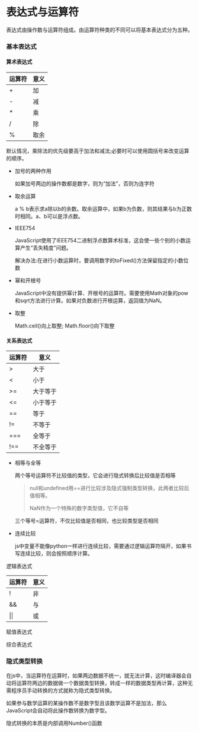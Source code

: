 # 表达式与运算符

表达式由操作数与运算符组成。由运算符种类的不同可以将基本表达式分为五种。

### 基本表达式

#### 算术表达式

| 运算符 | 意义 |
| ------ | ---- |
| +      | 加   |
| -      | 减   |
| *      | 乘   |
| /      | 除   |
| %      | 取余 |

默认情况，乘除法的优先级要高于加法和减法;必要时可以使用圆括号来改变运算的顺序。

* 加号的两种作用

  如果加号两边的操作数都是数字，则为“加法”，否则为连字符

* 取余运算

  a % b表示求a除以b的余数。取余运算中，如果b为负数，则其结果与b为正数时相同。a、b可以是浮点数。

* IEEE754

  JavaScript使用了IEEE754二进制浮点数算术标准，这会使一些个别的小数运算产生“丢失精度”问题。

  解决办法:在进行小数运算时，要调用数字的toFixed()方法保留指定的小数位数

* 幂和开根号

  JavaScript中没有提供幂计算、开根号的运算符。需要使用Math对象的pow和sqrt方法进行计算。如果对负数进行开根运算，返回值为NaN。

* 取整

  Math.ceil()向上取整; Math.floor()向下取整

#### 关系表达式

| 运算符 | 意义     |
| ------ | -------- |
| >      | 大于     |
| <      | 小于     |
| >=     | 大于等于 |
| <=     | 小于等于 |
| ==     | 等于     |
| !=     | 不等于   |
| ===    | 全等于   |
| !==    | 不全等于 |

* 相等与全等

  两个等号运算符不比较值的类型，它会进行隐式转换后比较值是否相等

  > null和undefined用==进行比较涉及隐式强制类型转换，此两者比较后值相等。
  >
  > NaN作为一个特殊的数字类型值，它不自等

  三个等号=运算符，不仅比较值是否相同，也比较类型是否相同

* 连续比较

  js中变量不能像python一样进行连续比较，需要通过逻辑运算符隔开，如果书写连续比较，则会按照顺序计算。

逻辑表达式

| 运算符 | 意义 |
| ------ | ---- |
| !      | 非   |
| &&     | 与   |
| \|\|   | 或   |

赋值表达式

综合表达式

### 隐式类型转换

在js中，当运算符在运算时，如果两边数据不统一，就无法计算，这时编译器会自动将运算符两边的数据做一个数据类型转换，转成一样的数据类型再计算，这种无需程序员手动转换的方式就称为隐式类型转换。

如果参与数学运算的某操作数不是数字型且该数学运算不是加法，那么JavaScript会自动将此操作数转换为数字型。

隐式转换的本质是内部调用Number()函数